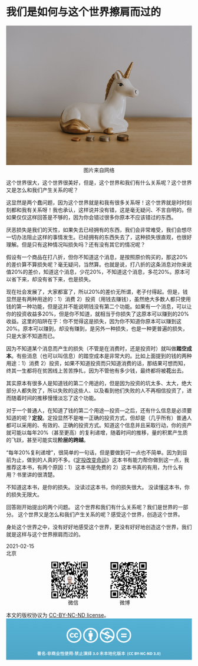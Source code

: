 # 我们是如何与这个世界擦肩而过的
<div align=center>

![刘心泉说](https://github.com/unetman/works/blob/master/resources/2021/20210215001.jpg?raw=true)  
图片来自网络

<div align=left>

这个世界很大，这个世界很美好，但是，这个世界和我们有什么关系呢？这个世界又是怎么和我们产生关系的呢？

这显然是两个蠢问题，因为这个世界就是和我有很多关系呀！这个世界就是时时刻刻都和我有关系呀！我也承认，这样说并没有错，这是毫无疑问、不言自明的。但如果仅仅这样回答是不够的，因为你会错过很多你原本不应该错过的东西。

厌恶损失是我们的天性，如果失去已经拥有的东西，我们会非常难受，我们会想尽一切办法阻止这样的事情发生。已经拥有的东西失去了，这种损失很直观，也很好理解。但是只有这种情况叫损失吗？还有没有其它的情况呢？

假设有一个商品在打八折，但你不知道这个消息，是按照原价购买的，那这20%的差价算不算损失呢？毫无疑问，当然算。也就是说，打八折的这条消息对你来说值20%的差价，知道这个消息，少花20%，不知道这个消息，多花20%。原本可以省下来，却没有省下来，也是损失。

现在社会发展了，大家都富了，所以20%的差价无所谓，老子付得起。但是，钱显然是有两种用途的：1）消费 2）投资（用钱去赚钱），虽然绝大多数人都只使用钱的第一种功能，但是这并不能说明钱没有第二个功能。如果有一个消息，可以让你的投资收益多20%，但是你不知道，就相当于你损失了这原本可以赚到的20%收益。这里的陷阱在于：你不觉得这是损失，因为你不知道你原本可以赚到这20%。原本可以赚到，却没有赚到，是另外一种损失，也是一种更普遍的损失，只是大家不知道而已。

因为不知道某个消息而产生的损失（不管是在消费时，还是投资时）就叫做**踏空成本**。有些消息（也可以叫信息）的踏空成本是非常大的。比如上面提到的钱的两种用途：1）消费 2）投资，如果不知道投资而只知道消费的话，那结果可想而知，终其一生都将在贫困线上苦苦挣扎，因为不管他有多少钱，最终都将被**花**出去。

其实原本有很多人是知道钱的第二个用途的，但是因为投资的坑太多、太大，绝大部分人都失败了，所以失败的这些人、以及看到他们失败的人不再相信投资了，进而随着时间的推移慢慢淡忘了这个功能。

对于一个普通人，在知道了钱的第二个用途—投资—之后，还有什么信息是必须要知道的呢？**定投**。定投显然不是唯一正确的投资方式，但却是（几乎所有）普通人都可以采用的、有效的、正确的投资方式。知道这个信息并且采取行动，你的资产就可能以每年20%（甚至更高）的复利递增，随着时间的推移，量的积累产生质的飞跃，甚至可能实现**阶层的跨越**。

“每年20%复利递增”，很简单的一句话，但是要做到可一点也不简单。因为到目前为止，做到的人真的不多。《[定投改变命运](http://ri.firesbox.com/#/cn/)》这本书有能力帮你做到这一点，我推荐这本书，有两个原因：1）这本书是免费的 2）这本书真的有用，为什么有用？书里讲的很清楚。

不知道这本书，是你的损失。
没读过这本书，你的损失很大。
没读懂这本书，你的损失无限大。

回答刚开始提出的两个问题。
这个世界和我们有什么关系呢？我们是世界的一部分。
这个世界又是怎么和我们产生关系的呢？感受这个世界，创造这个世界。

身处这个世界之中，没有好好地感受这个世界，更没有好好地创造这个世界，我们就是这样与这个世界擦肩而过的。


2021-02-15  
北京

<div align=center>

<img src="https://github.com/unetman/works/blob/master/resources/wechat.jpg?raw=true" width = "100" height = "100" div align=center />　　　　
<img src="https://github.com/unetman/works/blob/master/resources/weibo.jpg?raw=true" width = "100" height = "100" div align=center />  
微信　　　　　　　　微博

<div align=left>

本文的版权协议为 [CC-BY-NC-ND license](https://creativecommons.org/licenses/by-nc-nd/3.0/deed.zh)。
![copyright](https://github.com/unetman/works/blob/master/resources/CC-BY-NC-ND.png?raw=true)